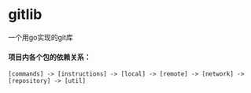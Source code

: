 # gitlib
一个用go实现的git库


#### 项目内各个包的依赖关系：
    [commands] -> [instructions] -> [local] -> [remote] -> [network] -> [repository] -> [util]
